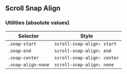 ## Scroll Snap Align

### Utilities (absolute values)

| Selector           | Style                       |
| ------------------ | --------------------------- |
| `.snap-start`      | `scroll-snap-align: start`  |
| `.snap-end`        | `scroll-snap-align: end`    |
| `.snap-center`     | `scroll-snap-align: center` |
| `.snap-align-none` | `scroll-snap-align: none`   |
